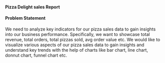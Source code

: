 #### Pizza Delight sales Report
#### Problem Statement
We need to analyze key indicators for our pizza sales data to gain insights into our business performance.
Specifically, we want to showcase total revenue, total orders, total pizzas sold, avg order value etc.
We would like to visualize various aspects of our pizza sales data to gain insights and understand key trends with
the help of charts like bar chart, line chart, donnut chart, funnel chart etc.
